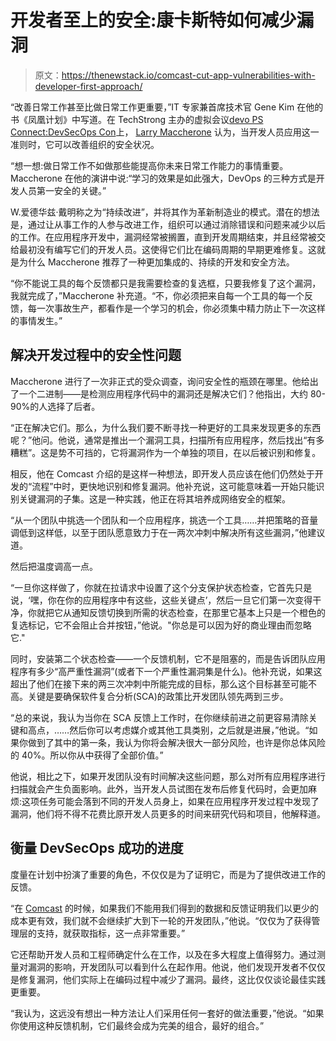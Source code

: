 # 开发者至上的安全:康卡斯特如何减少漏洞

> 原文：<https://thenewstack.io/comcast-cut-app-vulnerabilities-with-developer-first-approach/>

“改善日常工作甚至比做日常工作更重要，”IT 专家兼首席技术官 Gene Kim 在他的书《凤凰计划》中写道。在 TechStrong 主办的虚拟会议[devo PS Connect:DevSecOps Con](https://www.techstrongevents.com/devopsconnect-devsecops-rsac-2022)上， [Larry Maccherone](https://www.linkedin.com/in/larrymaccherone/) 认为，当开发人员应用这一准则时，它可以改善组织的安全状况。

“想一想:做日常工作不如做那些能提高你未来日常工作能力的事情重要。Maccherone 在他的演讲中说:“学习的效果是如此强大，DevOps 的三种方式是开发人员第一安全的关键。”

W.爱德华兹·戴明称之为“持续改进”，并将其作为革新制造业的模式。潜在的想法是，通过让从事工作的人参与改进工作，组织可以通过消除错误和问题来减少以后的工作。在应用程序开发中，漏洞经常被搁置，直到开发周期结束，并且经常被交给最初没有编写它们的开发人员。这使得它们比在编码周期的早期更难修复。这就是为什么 Maccherone 推荐了一种更加集成的、持续的开发和安全方法。

“你不能说工具的每个反馈都只是我需要检查的复选框，只要我修复了这个漏洞，我就完成了，”Maccherone 补充道。“不，你必须把来自每一个工具的每一个反馈，每一次事故生产，都看作是一个学习的机会，你必须集中精力防止下一次这样的事情发生。”

## 解决开发过程中的安全性问题

Maccherone 进行了一次非正式的受众调查，询问安全性的瓶颈在哪里。他给出了一个二进制——是检测应用程序代码中的漏洞还是解决它们？他指出，大约 80-90%的人选择了后者。

“正在解决它们。那么，为什么我们要不断寻找一种更好的工具来发现更多的东西呢？”他问。他说，通常是推出一个漏洞工具，扫描所有应用程序，然后找出“有多糟糕”。这是势不可挡的，它将漏洞作为一个单独的项目，在以后被识别和修复。

相反，他在 Comcast 介绍的是这样一种想法，即开发人员应该在他们仍然处于开发的“流程”中时，更快地识别和修复漏洞。他补充说，这可能意味着一开始只能识别关键漏洞的子集。这是一种实践，他正在将其培养成网络安全的框架。

“从一个团队中挑选一个团队和一个应用程序，挑选一个工具……并把策略的音量调低到这样低，以至于团队愿意致力于在一两次冲刺中解决所有这些漏洞，”他建议道。

然后把温度调高一点。

“一旦你这样做了，你就在拉请求中设置了这个分支保护状态检查，它首先只是说，‘嘿，你在你的应用程序中有这些，这些关键点’，然后一旦它们第一次变得干净，你就把它从通知反馈切换到所需的状态检查，在那里它基本上只是一个橙色的复选标记，它不会阻止合并按钮，”他说。"你总是可以因为好的商业理由而忽略它."

同时，安装第二个状态检查——一个反馈机制，它不是阻塞的，而是告诉团队应用程序有多少“高严重性漏洞”(或者下一个严重性漏洞集是什么)。他补充说，如果这超出了他们在接下来的两三次冲刺中所能完成的目标，那么这个目标甚至可能不高。关键是要确保软件复合分析(SCA)的政策比开发团队领先两到三步。

“总的来说，我认为当你在 SCA 反馈上工作时，在你继续前进之前更容易清除关键和高点，……然后你可以考虑媒介或其他工具类别，之后就是进展，”他说。“如果你做到了其中的第一条，我认为你将会解决很大一部分风险，也许是你总体风险的 40%。所以你从中获得了全部价值。”

他说，相比之下，如果开发团队没有时间解决这些问题，那么对所有应用程序进行扫描就会产生负面影响。此外，当开发人员试图在发布后修复代码时，会更加麻烦:这项任务可能会落到不同的开发人员身上，如果在应用程序开发过程中发现了漏洞，他们将不得不花费比原开发人员更多的时间来研究代码和项目，他解释道。

## 衡量 DevSecOps 成功的进度

度量在计划中扮演了重要的角色，不仅仅是为了证明它，而是为了提供改进工作的反馈。

“在 [Comcast](https://thenewstack.io/how-comcast-was-no-longer-blinded-by-the-light/) 的时候，如果我们不能用我们得到的数据和反馈证明我们以更少的成本更有效，我们就不会继续扩大到下一轮的开发团队，”他说。“仅仅为了获得管理层的支持，就获取指标，这一点非常重要。”

它还帮助开发人员和工程师确定什么在工作，以及在多大程度上值得努力。通过测量对漏洞的影响，开发团队可以看到什么在起作用。他说，他们发现开发者不仅仅是修复漏洞，他们实际上在编码过程中减少了漏洞。最终，这比仅仅谈论最佳实践更重要。

“我认为，这远没有想出一种方法让人们采用任何一套好的做法重要，”他说。“如果你使用这种反馈机制，它们最终会成为完美的组合，最好的组合。”

<svg xmlns:xlink="http://www.w3.org/1999/xlink" viewBox="0 0 68 31" version="1.1"><title>Group</title> <desc>Created with Sketch.</desc></svg>